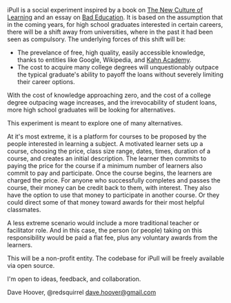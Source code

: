 iPull is a social experiment inspired by a book on [The New Culture of Learning][0] and an essay on [Bad Education][1]. It is based on the assumption that in the coming years, for high school graduates interested in certain careers, there will be a shift away from universities, where in the past it had been seen as compulsory. The underlying forces of this shift will be:

* The prevelance of free, high quality, easily accessible knowledge, thanks to entities like Google, Wikipedia, and [Kahn Academy][2].
* The cost to acquire many college degrees will unquestionably outpace the typical graduate's ability to payoff the loans without severely limiting their career options.

With the cost of knowledge approaching zero, and the cost of a college degree outpacing wage increases, and the irrevocability of student loans, more high school graduates will be looking for alternatives.

This experiment is meant to explore one of many alternatives.

At it's most extreme, it is a platform for courses to be proposed by the people interested in learning a subject. A motivated learner sets up a course, choosing the price, class size range, dates, times, duration of a course, and creates an initial description. The learner then commits to paying the price for the course if a minimum number of learners also commit to pay and participate. Once the course begins, the learners are charged the price. For anyone who successfully completes and passes the course, their money can be credit back to them, with interest. They also have the option to use that money to participate in another course. Or they could direct some of that money toward awards for their most helpful classmates.

A less extreme scenario would include a more traditional teacher or facilitator role. And in this case, the person (or people) taking on this responsibility would be paid a flat fee, plus any voluntary awards from the learners.

This will be a non-profit entity. The codebase for iPull will be freely available via open source.

I'm open to ideas, feedback, and collaboration.

Dave Hoover, @redsquirrel
dave.hoover@gmail.com

[0]: http://www.newcultureoflearning.com
[1]: http://nplusonemag.com/bad-education
[2]: http://www.khanacademy.org